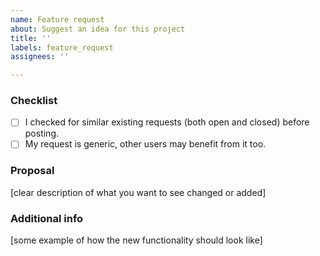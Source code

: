 ```yaml
---
name: Feature request
about: Suggest an idea for this project
title: ''
labels: feature_request
assignees: ''

---
```


<!--
Your feature requests should be kept small, else it will probably remain open for a long time.
-->

### Checklist
- [ ] I checked for similar existing requests (both open and closed) before posting.
- [ ] My request is generic, other users may benefit from it too.

### Proposal
[clear description of what you want to see changed or added]

### Additional info
[some example of how the new functionality should look like]
